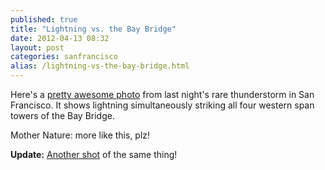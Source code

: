 ```yaml
---
published: true
title: "Lightning vs. the Bay Bridge"
date: 2012-04-13 08:32
layout: post
categories: sanfrancisco
alias: /lightning-vs-the-bay-bridge.html
---
```

Here's a [pretty awesome photo](http://a.yfrog.com/img515/4024/5k4p.jpg) from last night's rare thunderstorm in San Francisco. It shows lightning simultaneously striking all four western span towers of the Bay Bridge.

Mother Nature: more like this, plz!   

**Update:** [Another shot](http://www.flickr.com/photos/philmcgrew/6926707884/) of the same thing!  